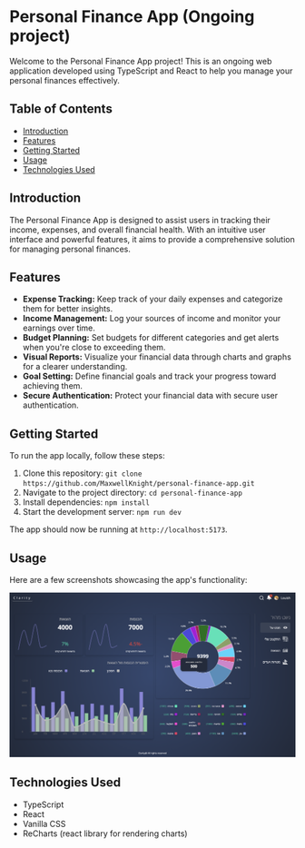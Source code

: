 # Personal Finance App (Ongoing project)

Welcome to the Personal Finance App project! This is an ongoing web application developed using TypeScript and React to help you manage your personal finances effectively.

## Table of Contents

- [Introduction](#introduction)
- [Features](#features)
- [Getting Started](#getting-started)
- [Usage](#usage)
- [Technologies Used](#technologies-used)

## Introduction

The Personal Finance App is designed to assist users in tracking their income, expenses, and overall financial health. With an intuitive user interface and powerful features, it aims to provide a comprehensive solution for managing personal finances.

## Features

- **Expense Tracking:** Keep track of your daily expenses and categorize them for better insights.
- **Income Management:** Log your sources of income and monitor your earnings over time.
- **Budget Planning:** Set budgets for different categories and get alerts when you're close to exceeding them.
- **Visual Reports:** Visualize your financial data through charts and graphs for a clearer understanding.
- **Goal Setting:** Define financial goals and track your progress toward achieving them.
- **Secure Authentication:** Protect your financial data with secure user authentication.

## Getting Started

To run the app locally, follow these steps:

1. Clone this repository: `git clone https://github.com/MaxwellKnight/personal-finance-app.git`
2. Navigate to the project directory: `cd personal-finance-app`
3. Install dependencies: `npm install`
4. Start the development server: `npm run dev`

The app should now be running at `http://localhost:5173`.

## Usage

Here are a few screenshots showcasing the app's functionality:

![Homepage Screenshot](clarity-screenshot.png)

## Technologies Used

- TypeScript
- React
- Vanilla CSS
- ReCharts (react library for rendering charts)
